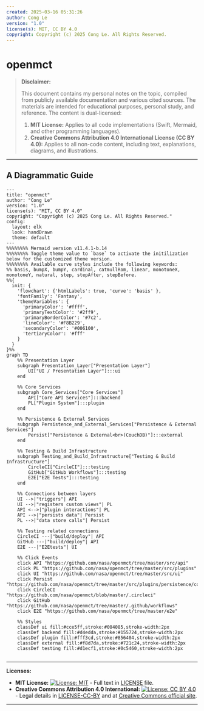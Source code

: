 ```yaml
---
created: 2025-03-16 05:31:26
author: Cong Le
version: "1.0"
license(s): MIT, CC BY 4.0
copyright: Copyright (c) 2025 Cong Le. All Rights Reserved.
---
```




# openmct
> **Disclaimer:**
>
> This document contains my personal notes on the topic,
> compiled from publicly available documentation and various cited sources.
> The materials are intended for educational purposes, personal study, and reference.
> The content is dual-licensed:
> 1. **MIT License:** Applies to all code implementations (Swift, Mermaid, and other programming languages).
> 2. **Creative Commons Attribution 4.0 International License (CC BY 4.0):** Applies to all non-code content, including text, explanations, diagrams, and illustrations.
---


## A Diagrammatic Guide 


```mermaid
---
title: "openmct"
author: "Cong Le"
version: "1.0"
license(s): "MIT, CC BY 4.0"
copyright: "Copyright (c) 2025 Cong Le. All Rights Reserved."
config:
  layout: elk
  look: handDrawn
  theme: default
---
%%%%%%%% Mermaid version v11.4.1-b.14
%%%%%%%% Toggle theme value to `base` to activate the initilization below for the customized theme version.
%%%%%%%% Available curve styles include the following keywords:
%% basis, bumpX, bumpY, cardinal, catmullRom, linear, monotoneX, monotoneY, natural, step, stepAfter, stepBefore.
%%{
  init: {
    'flowchart': {'htmlLabels': true, 'curve': 'basis' },
    'fontFamily': 'Fantasy',
    'themeVariables': {
      'primaryColor': '#ffff',
      'primaryTextColor': '#2ff9',
      'primaryBorderColor': '#7c2',
      'lineColor': '#F8B229',
      'secondaryColor': '#006100',
      'tertiaryColor': '#fff'
    }
  }
}%%
graph TD
    %% Presentation Layer
    subgraph Presentation_Layer["Presentation Layer"]
        UI["UI / Presentation Layer"]:::ui
    end

    %% Core Services
    subgraph Core_Services["Core Services"]
        API["Core API Services"]:::backend
        PL["Plugin System"]:::plugin
    end

    %% Persistence & External Services
    subgraph Persistence_and_External_Services["Persistence & External Services"]
        Persist["Persistence & External<br>(CouchDB)"]:::external
    end

    %% Testing & Build Infrastructure
    subgraph Testing_and_Build_Infrastructure["Testing & Build Infrastructure"]
        CircleCI["CircleCI"]:::testing
        GitHub["GitHub Workflows"]:::testing
        E2E["E2E Tests"]:::testing
    end

    %% Connections between layers
    UI -->|"triggers"| API
    UI -->|"registers custom views"| PL
    API <-->|"plugin interactions"| PL
    API -->|"persists data"| Persist
    PL -->|"data store calls"| Persist

    %% Testing related connections
    CircleCI ---|"build/deploy"| API
    GitHub ---|"build/deploy"| API
    E2E ---|"E2Etests"| UI

    %% Click Events
    click API "https://github.com/nasa/openmct/tree/master/src/api"
    click PL "https://github.com/nasa/openmct/tree/master/src/plugins"
    click UI "https://github.com/nasa/openmct/tree/master/src/ui"
    click Persist "https://github.com/nasa/openmct/tree/master/src/plugins/persistence/couch"
    click CircleCI "https://github.com/nasa/openmct/blob/master/.circleci"
    click GitHub "https://github.com/nasa/openmct/tree/master/.github/workflows"
    click E2E "https://github.com/nasa/openmct/tree/master/e2e"

    %% Styles
    classDef ui fill:#cce5ff,stroke:#004085,stroke-width:2px
    classDef backend fill:#d4edda,stroke:#155724,stroke-width:2px
    classDef plugin fill:#fff3cd,stroke:#856404,stroke-width:2px
    classDef external fill:#f8d7da,stroke:#721c24,stroke-width:2px
    classDef testing fill:#d1ecf1,stroke:#0c5460,stroke-width:2px
    
```






---
**Licenses:**

- **MIT License:**  [![License: MIT](https://img.shields.io/badge/License-MIT-yellow.svg)](LICENSE) - Full text in [LICENSE](LICENSE) file.
- **Creative Commons Attribution 4.0 International:** [![License: CC BY 4.0](https://licensebuttons.net/l/by/4.0/88x31.png)](LICENSE-CC-BY) - Legal details in [LICENSE-CC-BY](LICENSE-CC-BY) and at [Creative Commons official site](http://creativecommons.org/licenses/by/4.0/).

---